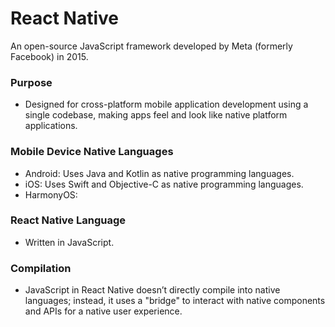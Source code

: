 # React Native
An open-source JavaScript framework developed by Meta (formerly Facebook) in 2015.
### Purpose 
- Designed for cross-platform mobile application development using a single codebase, making apps feel and look like native platform applications.
### Mobile Device Native Languages
- Android: Uses Java and Kotlin as native programming languages.
- iOS: Uses Swift and Objective-C as native programming languages.
- HarmonyOS: <placeholder>
### React Native Language
- Written in JavaScript.
### Compilation 
- JavaScript in React Native doesn’t directly compile into native languages; instead, it uses a "bridge" to interact with native components and APIs for a native user experience.
